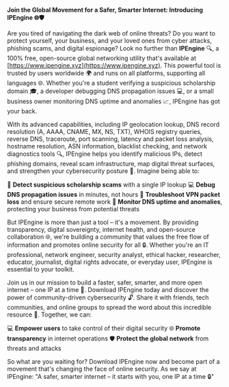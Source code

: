 **Join the Global Movement for a Safer, Smarter Internet: Introducing IPEngine 🌐🛡️**

Are you tired of navigating the dark web of online threats? Do you want to protect yourself, your business, and your loved ones from cyber attacks, phishing scams, and digital espionage? Look no further than **IPEngine** 🔍, a 100% free, open-source global networking utility that's available at [https://www.ipengine.xyz](https://www.ipengine.xyz). This powerful tool is trusted by users worldwide 🌍 and runs on all platforms, supporting all languages 🌐. Whether you're a student verifying a suspicious scholarship domain 🎓, a developer debugging DNS propagation issues 💻, or a small business owner monitoring DNS uptime and anomalies 📈, IPEngine has got your back.

With its advanced capabilities, including IP geolocation lookup, DNS record resolution (A, AAAA, CNAME, MX, NS, TXT), WHOIS registry queries, reverse DNS, traceroute, port scanning, latency and packet loss analysis, hostname resolution, ASN information, blacklist checking, and network diagnostics tools 🔍, IPEngine helps you identify malicious IPs, detect phishing domains, reveal scam infrastructure, map digital threat surfaces, and strengthen your cybersecurity posture 🔐. Imagine being able to:

🚀 **Detect suspicious scholarship scams** with a single IP lookup
💻 **Debug DNS propagation issues** in minutes, not hours
📡 **Troubleshoot VPN packet loss** and ensure secure remote work
🚨 **Monitor DNS uptime and anomalies**, protecting your business from potential threats

But IPEngine is more than just a tool – it's a movement. By providing transparency, digital sovereignty, internet health, and open-source collaboration 🌐, we're building a community that values the free flow of information and promotes online security for all 🔒. Whether you're an IT professional, network engineer, security analyst, ethical hacker, researcher, educator, journalist, digital rights advocate, or everyday user, IPEngine is essential to your toolkit.

Join us in our mission to build a faster, safer, smarter, and more open internet – one IP at a time 🚀. Download IPEngine today and discover the power of community-driven cybersecurity 🔓. Share it with friends, tech communities, and online groups to spread the word about this incredible resource 🤝. Together, we can:

💻 **Empower users** to take control of their digital security
🌐 **Promote transparency** in internet operations
🛡️ **Protect the global network** from threats and attacks

So what are you waiting for? Download IPEngine now and become part of a movement that's changing the face of online security. As we say at IPEngine: "A safer, smarter internet – it starts with you, one IP at a time 🔒"
